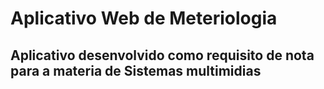 <h1> Aplicativo Web de Meteriologia </h1>
<h2> Aplicativo desenvolvido como requisito de nota para a materia de Sistemas multimidias</h2>
